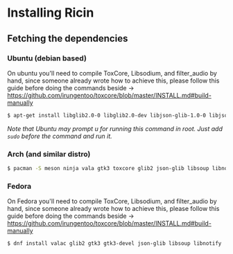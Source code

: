 # Installing Ricin
## Fetching the dependencies
### Ubuntu (debian based)
On ubuntu you'll need to compile ToxCore, Libsodium, and filter_audio by hand, since someone already wrote how to achieve this, please follow this guide before doing the commands beside → https://github.com/irungentoo/toxcore/blob/master/INSTALL.md#build-manually

```bash
$ apt-get install libglib2.0-0 libglib2.0-dev libjson-glib-1.0-0 libjson-glib-dev libsoup-gnome2.4-dev libnotify-dev
```
_Note that Ubuntu may prompt u for running this command in root. Just add `sudo` before the command and run it._

### Arch (and similar distro)
```bash
$ pacman -S meson ninja vala gtk3 toxcore glib2 json-glib libsoup libnotify
```

### Fedora
On Fedora you'll need to compile ToxCore, Libsodium, and filter_audio by hand, since someone already wrote how to achieve this, please follow this guide before doing the commands beside → https://github.com/irungentoo/toxcore/blob/master/INSTALL.md#build-manually
```bash
$ dnf install valac glib2 gtk3 gtk3-devel json-glib libsoup libnotify
```
